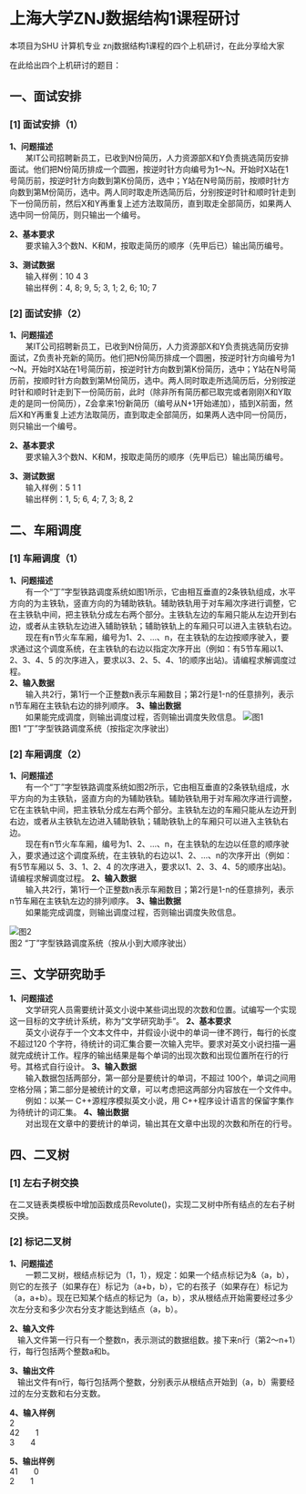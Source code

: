 # 上海大学ZNJ数据结构1课程研讨
本项目为SHU 计算机专业 znj数据结构1课程的四个上机研讨，在此分享给大家

在此给出四个上机研讨的题目：
## 一、面试安排

### [1] 面试安排（1）
**1、问题描述**    
&emsp;&emsp;某IT公司招聘新员工，已收到N份简历，人力资源部X和Y负责挑选简历安排面试。他们把N份简历排成一个圆圈，按逆时针方向编号为1～N。开始时X站在1号简历前，按逆时针方向数到第K份简历，选中；Y站在N号简历前，按顺时针方向数到第M份简历，选中。两人同时取走所选简历后，分别按逆时针和顺时针走到下一份简历前，然后X和Y再重复上述方法取简历，直到取走全部简历，如果两人选中同一份简历，则只输出一个编号。
 
**2、基本要求**  
&emsp;&emsp;要求输入3个数N、K和M，按取走简历的顺序（先甲后已）输出简历编号。
 
**3、测试数据**  
&emsp;&emsp;输入样例：10 4 3  
&emsp;&emsp;输出样例：4, 8; 9, 5; 3, 1; 2, 6; 10; 7

### [2] 面试安排（2）
**1、问题描述**  
&emsp;&emsp;某IT公司招聘新员工，已收到N份简历，人力资源部X和Y负责挑选简历安排面试，Z负责补充新的简历。他们把N份简历排成一个圆圈，按逆时针方向编号为1～N。开始时X站在1号简历前，按逆时针方向数到第K份简历，选中；Y站在N号简历前，按顺时针方向数到第M份简历，选中。两人同时取走所选简历后，分别按逆时针和顺时针走到下一份简历前，此时（除非所有简历都已取完或者刚刚X和Y取走的是同一份简历），Z会拿来1份新简历（编号从N+1开始递加），插到X前面，然后X和Y再重复上述方法取简历，直到取走全部简历，如果两人选中同一份简历，则只输出一个编号。
 
 **2、基本要求**  
 &emsp;&emsp;要求输入3个数N、K和M，按取走简历的顺序（先甲后已）输出简历编号。
 
**3、测试数据**  
&emsp;&emsp;输入样例：5 1 1  
&emsp;&emsp;输出样例：1, 5; 6, 4; 7, 3; 8, 2

## 二、车厢调度
### [1] 车厢调度（1）
**1、问题描述**  
&emsp;&emsp;有一个“丁”字型铁路调度系统如图1所示，它由相互垂直的2条铁轨组成，水平方向的为主铁轨，竖直方向的为辅助铁轨。辅助铁轨用于对车厢次序进行调整，它在主铁轨中间，把主铁轨分成左右两个部分。主铁轨左边的车厢只能从左边开到右边，或者从主铁轨左边进入辅助铁轨；辅助铁轨上的车厢只可以进入主铁轨右边。  
&emsp;&emsp;现在有n节火车车厢，编号为1、2、...、n，在主铁轨的左边按顺序驶入，要求通过这个调度系统，在主铁轨的右边以指定次序开出（例如：有5节车厢以1、2、3、4、5 的次序进入，要求以3、2、5、4、1的顺序出站)。请编程求解调度过程。  
**2、输入数据**  
&emsp;&emsp;输入共2行，第1行一个正整数n表示车厢数目；第2行是1-n的任意排列，表示n节车厢在主铁轨右边的排列顺序。
**3、输出数据**  
&emsp;&emsp;如果能完成调度，则输出调度过程，否则输出调度失败信息。
![图1](./images/2-1.png)  
图1 “丁”字型铁路调度系统（按指定次序驶出）


### [2] 车厢调度（2）
**1、问题描述**  
&emsp;&emsp;有一个“丁”字型铁路调度系统如图2所示，它由相互垂直的2条铁轨组成，水平方向的为主铁轨，竖直方向的为辅助铁轨。辅助铁轨用于对车厢次序进行调整，它在主铁轨中间，把主铁轨分成左右两个部分。主铁轨左边的车厢只能从左边开到右边，或者从主铁轨左边进入辅助铁轨；辅助铁轨上的车厢只可以进入主铁轨右边。  
&emsp;&emsp;现在有n节火车车厢，编号为1、2、...、n，在主铁轨的左边以任意的顺序驶入，要求通过这个调度系统，在主铁轨的右边以1、2、...、n的次序开出（例如：有5节车厢以 5、3、1、2、4 的次序进入，要求以1、2、3、4、5的顺序出站)。请编程求解调度过程。
**2、输入数据**  
&emsp;&emsp;输入共2行，第1行一个正整数n表示车厢数目；第2行是1-n的任意排列，表示n节车厢在主铁轨左边的排列顺序。
**3、输出数据**  
&emsp;&emsp;如果能完成调度，则输出调度过程，否则输出调度失败信息。

![图2](./images/2-2.png)  
图2 “丁”字型铁路调度系统（按从小到大顺序驶出）

## 三、文学研究助手
**1、问题描述**  
&emsp;&emsp;文学研究人员需要统计英文小说中某些词出现的次数和位置。试编写一个实现这一目标的文字统计系统，称为“文学研究助手”。
**2、基本要求**  
&emsp;&emsp;英文小说存于一个文本文件中，并假设小说中的单词一律不跨行，每行的长度不超过120 个字符，待统计的词汇集合要一次输入完毕。要求对英文小说扫描一遍就完成统计工作。程序的输出结果是每个单词的出现次数和出现位置所在行的行号。其格式自行设计。
**3、输入数据**  
&emsp;&emsp;输入数据包括两部分，第一部分是要统计的单词，不超过 100个，单词之间用空格分隔；第二部分是被统计的文章，可以考虑把这两部分内容放在一个文件中。
&emsp;&emsp;例如：以某一 C++源程序模拟英文小说，用 C++程序设计语言的保留字集作为待统计的词汇集。
**4、输出数据**  
&emsp;&emsp;对出现在文章中的要统计的单词，输出其在文章中出现的次数和所在的行号。

## 四、二叉树

### [1] 左右子树交换  
在二叉链表类模板中增加函数成员Revolute()，实现二叉树中所有结点的左右子树交换。

### [2] 标记二叉树
**1、问题描述**  
&emsp;&emsp;一颗二叉树，根结点标记为（1，1），规定：如果一个结点标记为&（a，b），则它的左孩子（如果存在）标记为（a+b，b），它的右孩子（如果存在）标记为（a，a+b）。现在已知某个结点的标记为（a，b），求从根结点开始需要经过多少次左分支和多少次右分支才能达到结点（a，b）。

**2、输入文件**  
&emsp;输入文件第一行只有一个整数n，表示测试的数据组数。接下来n行（第2～n+1）行，每行包括两个整数a和b。

**3、输出文件**  
&emsp;输出文件有n行，每行包括两个整数，分别表示从根结点开始到（a，b）需要经过的左分支数和右分支数。

**4、输入样例**    
2  
42&emsp;&emsp;1    
3&emsp;&emsp;4  

**5、输出样例**  
41&emsp;&emsp;0    
2&emsp;&emsp;1  
